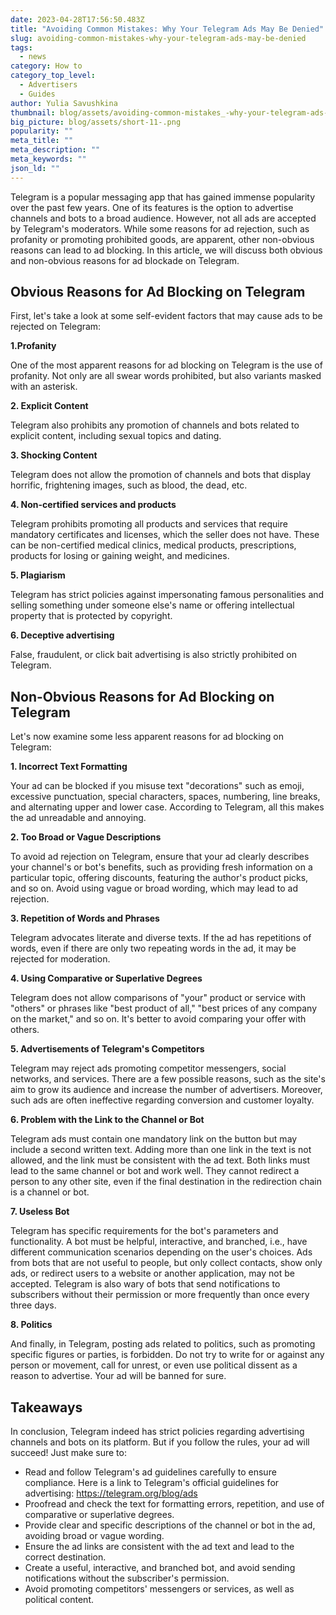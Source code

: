 ```yaml
---
date: 2023-04-28T17:56:50.483Z
title: "Avoiding Common Mistakes: Why Your Telegram Ads May Be Denied"
slug: avoiding-common-mistakes-why-your-telegram-ads-may-be-denied
tags:
  - news
category: How to
category_top_level:
  - Advertisers
  - Guides
author: Yulia Savushkina
thumbnail: blog/assets/avoiding-common-mistakes_-why-your-telegram-ads-may-be-denied.png
big_picture: blog/assets/short-11-.png
popularity: ""
meta_title: ""
meta_description: ""
meta_keywords: ""
json_ld: ""
---
```

<!--StartFragment-->

Telegram is a popular messaging app that has gained immense popularity over the past few years. One of its features is the option to advertise channels and bots to a broad audience. However, not all ads are accepted by Telegram's moderators. While some reasons for ad rejection, such as profanity or promoting prohibited goods, are apparent, other non-obvious reasons can lead to ad blocking. In this article, we will discuss both obvious and non-obvious reasons for ad blockade on Telegram.

## Obvious Reasons for Ad Blocking on Telegram 

First, let's take a look at some self-evident factors that may cause ads to be rejected on Telegram:

**1.Profanity**

One of the most apparent reasons for ad blocking on Telegram is the use of profanity. Not only are all swear words prohibited, but also variants masked with an asterisk. 

**2. Explicit Content**

Telegram also prohibits any promotion of channels and bots related to explicit content, including sexual topics and dating.

**3. Shocking Content**

Telegram does not allow the promotion of channels and bots that display horrific, frightening images, such as blood, the dead, etc.

**4. Non-certified services and products**

Telegram prohibits promoting all products and services that require mandatory certificates and licenses, which the seller does not have. These can be non-certified medical clinics, medical products, prescriptions, products for losing or gaining weight, and medicines.

**5. Plagiarism**

Telegram has strict policies against impersonating famous personalities and selling something under someone else's name or offering intellectual property that is protected by copyright.

**6. Deceptive advertising**

False, fraudulent, or click bait advertising is also strictly prohibited on Telegram.

## Non-Obvious Reasons for Ad Blocking on Telegram

Let's now examine some less apparent reasons for ad blocking on Telegram:

**1. Incorrect Text Formatting**

Your ad can be blocked if you misuse text "decorations" such as emoji, excessive punctuation, special characters, spaces, numbering, line breaks, and alternating upper and lower case. According to Telegram, all this makes the ad unreadable and annoying.

**2. Too Broad or Vague Descriptions**

To avoid ad rejection on Telegram, ensure that your ad clearly describes your channel's or bot's benefits, such as providing fresh information on a particular topic, offering discounts, featuring the author's product picks, and so on. Avoid using vague or broad wording, which may lead to ad rejection.

**3﻿. Repetition of Words and Phrases**

Telegram advocates literate and diverse texts. If the ad has repetitions of words, even if there are only two repeating words in the ad, it may be rejected for moderation. 

**4﻿. Using Comparative or Superlative Degrees**

Telegram does not allow comparisons of "your" product or service with "others" or phrases like "best product of all," "best prices of any company on the market," and so on. It's better to avoid comparing your offer with others. 

**5﻿. Advertisements of Telegram's Competitors**

Telegram may reject ads promoting competitor messengers, social networks, and services. There are a few possible reasons, such as the site's aim to grow its audience and increase the number of advertisers. Moreover, such ads are often ineffective regarding conversion and customer loyalty.

**6﻿. Problem with the Link to the Channel or Bot**

Telegram ads must contain one mandatory link on the button but may include a second written text. Adding more than one link in the text is not allowed, and the link must be consistent with the ad text. Both links must lead to the same channel or bot and work well. They cannot redirect a person to any other site, even if the final destination in the redirection chain is a channel or bot. 

**7﻿. Useless Bot**

Telegram has specific requirements for the bot's parameters and functionality. A bot must be helpful, interactive, and branched, i.e., have different communication scenarios depending on the user's choices. Ads from bots that are not useful to people, but only collect contacts, show only ads, or redirect users to a website or another application, may not be accepted. Telegram is also wary of bots that send notifications to subscribers without their permission or more frequently than once every three days.

**8﻿. Politics**

And finally, in Telegram, posting ads related to politics, such as promoting specific figures or parties, is forbidden. Do not try to write for or against any person or movement, call for unrest, or even use political dissent as a reason to advertise. Your ad will be banned for sure. 

## Takeaways

In conclusion, Telegram indeed has strict policies regarding advertising channels and bots on its platform. But if you follow the rules, your ad will succeed! Just make sure to:

* Read and follow Telegram's ad guidelines carefully to ensure compliance. Here is a link to Telegram's official guidelines for advertising: <https://telegram.org/blog/ads>
* Proofread and check the text for formatting errors, repetition, and use of comparative or superlative degrees.
* Provide clear and specific descriptions of the channel or bot in the ad, avoiding broad or vague wording.
* Ensure the ad links are consistent with the ad text and lead to the correct destination.
* Create a useful, interactive, and branched bot, and avoid sending notifications without the subscriber's permission.
* Avoid promoting competitors' messengers or services, as well as political content.

<!--EndFragment-->